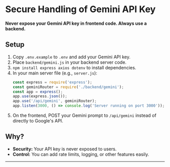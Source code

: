 # Secure Handling of Gemini API Key

**Never expose your Gemini API key in frontend code. Always use a backend.**

## Setup

1. Copy `.env.example` to `.env` and add your Gemini API key.
2. Place `backend/gemini.js` in your backend server code.
3. `npm install express axios dotenv` to install dependencies.
4. In your main server file (e.g., `server.js`):
    ```js
    const express = require('express');
    const geminiRouter = require('./backend/gemini');
    const app = express();
    app.use(express.json());
    app.use('/api/gemini', geminiRouter);
    app.listen(3000, () => console.log('Server running on port 3000'));
    ```
5. On the frontend, POST your Gemini prompt to `/api/gemini` instead of directly to Google's API.

## Why?
- **Security:** Your API key is never exposed to users.
- **Control:** You can add rate limits, logging, or other features easily.

---